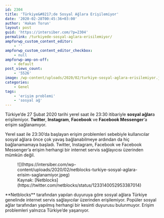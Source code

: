 ```yaml
---
id: 2304
title: 'Türkiye&#8217;de Sosyal Ağlara Erişilemiyor'
date: '2020-02-28T00:45:36+03:00'
author: 'Hakan Torun'
layout: post
guid: 'https://intersiber.com/?p=2304'
permalink: /turkiyede-sosyal-aglara-erisilemiyor/
ampforwp_custom_content_editor:
    - ''
ampforwp_custom_content_editor_checkbox:
    - null
ampforwp-amp-on-off:
    - default
post_views_count:
    - '5526'
image: /wp-content/uploads/2020/02/turkiye-sosyal-aglara-erisilemiyor.jpg
categories:
    - Genel
tags:
    - 'erişim problemi'
    - 'sosyal ağ'
---
```


Türkiye’de 27 Şubat 2020 tarihi yerel saat ile 23:30 itibariyle **sosyal ağlar**a erişilemiyor. **Twitter**, **Instagram**, **Facebook** ve **Facebook Messenger**‘a erişim sağlanamıyor.

Yerel saat ile 23:30’da başlayan erişim problemleri sebebiyle kullanıcılar sosyal ağlara önce çok yavaş bağlanabilmeye ardından da hiç bağlanamamaya başladı. Twitter, Instagram, Facebook ve Facebook Messenger’a erişim herhangi bir internet servis sağlayıcısı üzerinden mümkün değil.

<figure class="wp-block-image size-large">![](https://intersiber.com/wp-content/uploads/2020/02/netblocks-turkiye-sosyal-aglara-erisim-saglanamiyor.jpeg)<figcaption>Kaynak: [Netblocks](https://twitter.com/netblocks/status/1233140052953387014)</figcaption></figure>**Netblocks** tarafından yapılan duyuruya göre sosyal ağlara Türkiye genelinde internet servis sağlayıcılar üzerinden erişilemiyor. Popüler sosyal ağlar tarafından yapılmış herhangi bir kesinti duyurusu bulunmuyor. Erişim problemleri yalnızca Türkiye’de yaşanıyor.